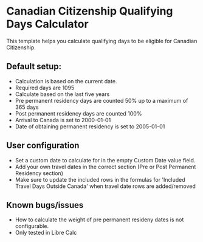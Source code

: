# Canadian Citizenship Qualifying Days Calculator

This template helps you calculate qualifying days to be eligible for Canadian Citizenship.

## Default setup:
* Calculation is based on the current date.
* Required days are 1095
* Calculate based on the last five years
* Pre permanent residency days are counted 50% up to a maximum of 365 days
* Post permanent residency days are counted 100%
* Arrival to Canada is set to 2000-01-01
* Date of obtaining permanent residency is set to 2005-01-01

## User configuration
* Set a custom date to calculate for in the empty Custom Date value field.
* Add your own travel dates in the correct section (Pre or Post Permanent Residency section)
* Make sure to update the included rows in the formulas for 'Included Travel Days Outside Canada' when travel date rows are added/removed

## Known bugs/issues
* How to calculate the weight of pre permanent resideny dates is not configurable.
* Only tested in Libre Calc



